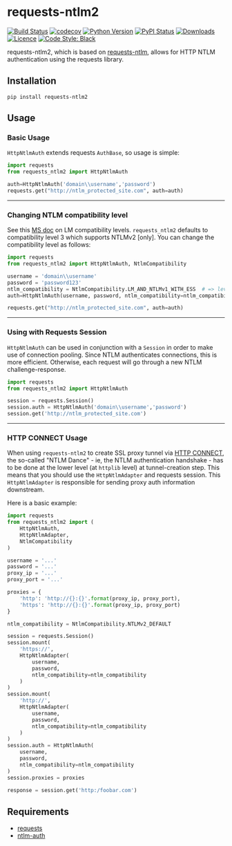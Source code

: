 # requests-ntlm2

[![Build Status](https://travis-ci.org/dopstar/requests-ntlm2.svg?branch=master)](https://travis-ci.org/dopstar/requests-ntlm2)
[![codecov](https://codecov.io/gh/dopstar/requests-ntlm2/branch/master/graph/badge.svg)](https://codecov.io/gh/dopstar/requests-ntlm2)
[![Python Version](https://img.shields.io/pypi/pyversions/requests-ntlm2.svg)](https://pypi.python.org/pypi/requests-ntlm2)
[![PyPI Status](https://img.shields.io/pypi/v/requests-ntlm2.svg)](https://pypi.python.org/pypi/requests-ntlm2)
[![Downloads](https://img.shields.io/pypi/dm/requests-ntlm2.svg)](https://pypi.python.org/pypi/requests-ntlm2)
[![Licence](https://img.shields.io/github/license/dopstar/requests-ntlm2.svg)](https://raw.githubusercontent.com/dopstar/requests-ntlm2/master/LICENSE)
[![Code Style: Black](https://img.shields.io/badge/code%20style-black-101010.svg)](https://github.com/psf/black)

requests-ntlm2, which is based on [requests-ntlm](https://github.com/requests/requests-ntlm), allows for HTTP NTLM authentication using the requests library.

## Installation

```shell
pip install requests-ntlm2
```

## Usage

### Basic Usage
`HttpNtlmAuth` extends requests `AuthBase`, so usage is simple:

```python
import requests
from requests_ntlm2 import HttpNtlmAuth

auth=HttpNtlmAuth('domain\\username','password')
requests.get("http://ntlm_protected_site.com", auth=auth)
```
___

### Changing NTLM compatibility level
See this [MS doc](https://docs.microsoft.com/en-us/previous-versions/windows/it-pro/windows-2000-server/cc960646%28v=technet.10%29) on LM compatibility levels. `requests_ntlm2` defaults to
compatibility level 3 which supports NTLMv2 [only]. You can change the compatibility level as follows:


```python
import requests
from requests_ntlm2 import HttpNtlmAuth, NtlmCompatibility

username = 'domain\\username'
password = 'password123'
ntlm_compatibility = NtlmCompatibility.LM_AND_NTLMv1_WITH_ESS  # => level 1
auth=HttpNtlmAuth(username, password, ntlm_compatibility=ntlm_compatibility)

requests.get("http://ntlm_protected_site.com", auth=auth)
```
___

### Using with Requests Session
`HttpNtlmAuth` can be used in conjunction with a `Session` in order to
make use of connection pooling. Since NTLM authenticates connections,
this is more efficient. Otherwise, each request will go through a new
NTLM challenge-response.

```python
import requests
from requests_ntlm2 import HttpNtlmAuth

session = requests.Session()
session.auth = HttpNtlmAuth('domain\\username','password')
session.get('http://ntlm_protected_site.com')
```
___

### HTTP CONNECT Usage
When using `requests-ntlm2` to create SSL proxy tunnel via
[HTTP CONNECT](https://en.wikipedia.org/wiki/HTTP_tunnel#HTTP_CONNECT_method), the so-called
"NTLM Dance" - ie, the NTLM authentication handshake - has to be done at the lower level
(at `httplib` level) at tunnel-creation step. This means that you should use the `HttpNtlmAdapter`
and requests session. This `HttpNtlmAdapter` is responsible for sending proxy auth information
downstream. 

Here is a basic example:

```python
import requests
from requests_ntlm2 import (
    HttpNtlmAuth,
    HttpNtlmAdapter,
    NtlmCompatibility
)

username = '...'
password = '...'
proxy_ip = '...'
proxy_port = '...'

proxies = {
    'http': 'http://{}:{}'.format(proxy_ip, proxy_port),
    'https': 'http://{}:{}'.format(proxy_ip, proxy_port)
}

ntlm_compatibility = NtlmCompatibility.NTLMv2_DEFAULT

session = requests.Session()
session.mount(
    'https://',
    HttpNtlmAdapter(
        username,
        password,
        ntlm_compatibility=ntlm_compatibility
    )
)
session.mount(
    'http://',
    HttpNtlmAdapter(
        username,
        password,
        ntlm_compatibility=ntlm_compatibility
    )
)
session.auth = HttpNtlmAuth(
    username,
    password,
    ntlm_compatibility=ntlm_compatibility
)
session.proxies = proxies

response = session.get('http:/foobar.com')
```

## Requirements

- [requests](https://github.com/kennethreitz/requests/)
- [ntlm-auth](https://github.com/jborean93/ntlm-auth)
